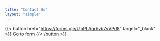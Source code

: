 ```yaml
---
title: "Contact Us"
layout: "simple"
---
```


{{< button href="https://forms.gle/UjbPLAqrhvb7vVPd8" target="_blank" >}}
Go to form
{{< /button >}}